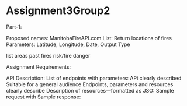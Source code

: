# Assignment3Group2
Part-1:

Proposed names: ManitobaFireAPI.com
List: Return locations of fires
Parameters: Latitude, Longitude, Date, Output Type

list areas
past fires
risk/fire danger

Assignment Requirements:

API Description:
List of endpoints with parameters:
  APi clearly described
  Suitable for a general audience
  Endpoints, parameters and resources clearly describe
Description  of resources—formatted as JSO:
Sample request with Sample response:

